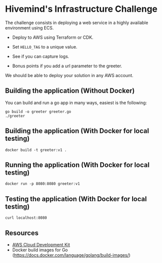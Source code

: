 # Hivemind's Infrastructure Challenge

The challenge consists in deploying a web service in a highly available environment using ECS.

- Deploy to AWS using Terraform or CDK.

- Set `HELLO_TAG` to a unique value.

- See if you can capture logs.

- Bonus points if you add a url parameter to the greeter.

We should be able to deploy your solution in any AWS account.

## Building the application (Without Docker)

You can build and run a go app in many ways, easiest is the following:

    go build -o greeter greeter.go
    ./greeter

## Building the application (With Docker for local testing)

    docker build -t greeter:v1 .
    
## Running the application (With Docker for local testing)

    docker run -p 8080:8080 greeter:v1    
    
## Testing the application (With Docker for local testing)
    
    curl localhost:8080


## Resources

- [AWS Cloud Development Kit](https://aws.amazon.com/cdk/)
- Docker build images for Go (https://docs.docker.com/language/golang/build-images/)

